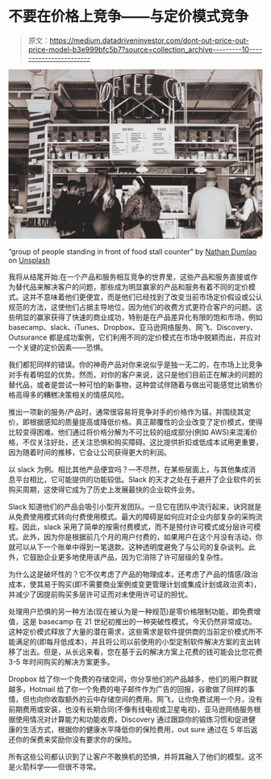 # 不要在价格上竞争——与定价模式竞争

> 原文：<https://medium.datadriveninvestor.com/dont-out-price-out-price-model-b3e999bfc5b7?source=collection_archive---------10----------------------->

![](img/fc3d8ed81bb4dcd092a51e7c980c6bab.png)

“group of people standing in front of food stall counter” by [Nathan Dumlao](https://unsplash.com/@nate_dumlao?utm_source=medium&utm_medium=referral) on [Unsplash](https://unsplash.com?utm_source=medium&utm_medium=referral)

我将从结尾开始:在一个产品和服务相互竞争的世界里，这些产品和服务直接或作为替代品来解决客户的问题，那些成为明显赢家的产品和服务有着不同的定价模式。这并不意味着他们更便宜，而是他们已经找到了改变当前市场定价假设或公认规范的方法，这使他们占据主导地位，因为他们的收费方式更符合客户的问题。这些明显的赢家获得了快速的商业成功，特别是在产品差异化有限的饱和市场，例如 basecamp、slack、iTunes、Dropbox、亚马逊网络服务、网飞、Discovery、Outsurance 都是成功案例，它们利用不同的定价模式在市场中脱颖而出，并应对一个关键的定价因素——恐惧。

我们都犯同样的错误。你的神奇产品对你来说似乎是独一无二的，在市场上比竞争对手有着明显的优势。然而，对你的客户来说，这只是他们目前正在解决的问题的替代品，或者是尝试一种可怕的新事物，这种尝试伴随着与做出可能感觉比销售价格高得多的糟糕决策相关的情感风险。

推出一项新的服务/产品时，通常很容易将竞争对手的价格作为锚，并围绕其定价，即根据感知的质量提高或降低价格。真正颠覆性的企业改变了定价模式，使得比较变得困难。他们通过将价格分解为不可比较的组成部分(例如 AWS)来混淆价格，不仅关注好处，还关注恐惧和购买障碍。这比提供折扣或低成本试用更重要，因为随着时间的推移，它会让公司获得更大的利润。

以 slack 为例。相比其他产品便宜吗？—不尽然，在某些层面上，与其他集成消息平台相比，它可能提供的功能较低。Slack 的天才之处在于避开了企业软件的长购买周期，这使得它成为了历史上发展最快的企业软件业务。

Slack 知道他们的产品会吸引小型开发团队。一旦它在团队中流行起来，诀窍就是从免费使用模式转向付费使用模式。最大的障碍是如何应对企业内部复杂的采购流程。因此，slack 采用了简单的按需付费模式，而不是预付许可模式或分层许可模式。此外，因为你是根据前几个月的用户付费的，如果用户在这个月没有活动，你就可以从下一个账单中得到一笔退款。这种透明度避免了与公司的复杂谈判。此外，它鼓励企业更多地使用该产品，因为它消除了许可层级的复杂性。

为什么这是破坏性的？它不仅考虑了产品的物理成本，还考虑了产品的情感/政治成本，使其易于购买(即不需要商业案例或变更管理计划或集成计划或政治资本)，并减少了因提前购买多层许可证而对未使用许可证的担忧。

处理用户恐惧的另一种方法(现在被认为是一种规范)是零价格限制功能，即免费增值，这是 basecamp 在 21 世纪初推出的一种突破性模式，今天仍然非常成功。这种定价模式释放了大量的潜在需求，这些需求是软件提供商的当前定价模式所不能满足的(即每月低成本)，并且将公司以前使用的小型定制软件解决方案的支出转移了出去。但是，从长远来看，您在基于云的解决方案上花费的钱可能会比您花费 3-5 年时间购买的解决方案更多。

Dropbox 给了你一个免费的存储空间，你分享他们的产品越多，他们的用户群就越多，Hotmail 给了你一个免费的电子邮件作为广告的回报，谷歌做了同样的事情，但也向你收取额外的云中存储空间的费用。网飞，让你免费试用一个月，没有前期费用或安装，也没有长期合同(不像有线电视或卫星电视)，亚马逊网络服务根据使用情况对计算能力和功能收费，Discovery 通过跟踪你的锻炼习惯和促进健康的生活方式，根据你的健康水平降低你的保险费用，out sure 通过在 5 年后返还你的保费来奖励你没有要求你的保险。

所有这些公司都认识到了让客户不敢换机的恐惧，并将其融入了他们的模型。这不是火箭科学——但很不寻常。
